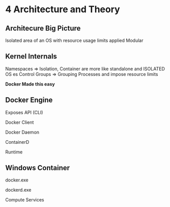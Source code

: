 # 4 Architecture and Theory

## Architecure Big Picture

Isolated area of an OS with resource usage limits applied
Modular

## Kernel Internals

Namespaces => Isolation, Container are more like standalone and ISOLATED OS es
Control Groups => Grouping Processes and impose resource limits

**Docker Made this easy**

## Docker Engine

Exposes API (CLI)

Docker Client

Docker Daemon

ContainerD

Runtime

## Windows Container

docker.exe

dockerd.exe

Compute Services






